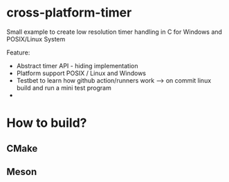 # cross-platform-timer
Small example to create low resolution timer handling in C for Windows and POSIX/Linux System

Feature:
* Abstract timer API - hiding implementation
* Platform support POSIX / Linux and Windows 
* Testbet to learn how github action/runners work --> on commit linux build and run a mini test program
* 


# How to build?
## CMake

## Meson




